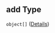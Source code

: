 ## add Type

`object[]` ([Details](generic-properties-furniture-properties-add-furniture-items.md))
